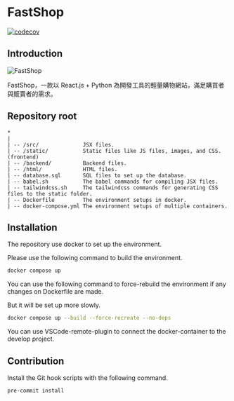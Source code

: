 # FastShop

[![codecov](https://codecov.io/gh/ntut-xuan/FastShop/branch/main/graph/badge.svg?token=2LF2YOVAZA)](https://codecov.io/gh/ntut-xuan/FastShop)

## Introduction

![FastShop](https://user-images.githubusercontent.com/69747731/189900653-63525935-2691-487d-9709-1a030ff7c470.png)

FastShop，一款以 React.js + Python 為開發工具的輕量購物網站，滿足購買者與販賣者的需求。

## Repository root

```
*
|
| -- /src/              JSX files.
| -- /static/           Static files like JS files, images, and CSS. (frontend)
| -- /backend/          Backend files.
| -- /html/             HTML files.
| -- database.sql       SQL files to set up the database.
| -- babel.sh           The babel commands for compiling JSX files.
| -- tailwindcss.sh     The tailwindcss commands for generating CSS files to the static folder.
| -- Dockerfile         The environment setups in docker.
| -- docker-compose.yml The environment setups of multiple containers.
```

## Installation

The repository use docker to set up the environment.

Please use the following command to build the environment.

```bash
docker compose up
```

You can use the following command to force-rebuild the environment if any changes on Dockerfile are made.

But it will be set up more slowly.

```bash
docker compose up --build --force-recreate --no-deps
```

You can use VSCode-remote-plugin to connect the docker-container to the develop project.

## Contribution

Install the Git hook scripts with the following command.

```bash
pre-commit install
```
